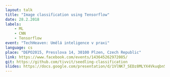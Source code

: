 ```yaml
---
layout: talk
title: "Image classification using Tensorflow"
date: 28.2.2018
labels:
    - ML
    - CNN
    - Tensorflow
event: "TechHeaven: Umělá inteligence v praxi"
language: cs
place: "DEPO2015, Presslova 14, 30100 Plzen, Czech Republic"
link: https://www.facebook.com/events/143645262972085/
git: https://github.com/tivvit/seedling-classification
slides: https://docs.google.com/presentation/d/1VlNK7_SEDz8MLYX4VkuqbnSf9dQT_lztNo9Te4MZg-4/edit?usp=sharing
---
```


